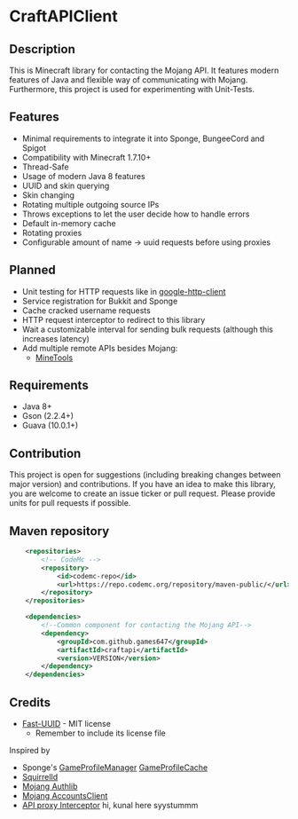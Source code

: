 # CraftAPIClient

## Description

This is Minecraft library for contacting the Mojang API. It features modern features of Java and flexible way of
communicating with Mojang. Furthermore, this project is used for experimenting with Unit-Tests.

## Features

* Minimal requirements to integrate it into Sponge, BungeeCord and Spigot
* Compatibility with Minecraft 1.7.10+
* Thread-Safe
* Usage of modern Java 8 features
* UUID and skin querying
* Skin changing
* Rotating multiple outgoing source IPs
* Throws exceptions to let the user decide how to handle errors
* Default in-memory cache
* Rotating proxies
* Configurable amount of name -> uuid requests before using proxies

## Planned

* Unit testing for HTTP requests like in [google-http-client](https://github.com/google/google-http-java-client)
* Service registration for Bukkit and Sponge
* Cache cracked username requests
* HTTP request interceptor to redirect to this library
* Wait a customizable interval for sending bulk requests (although this increases latency)
* Add multiple remote APIs besides Mojang:
    * [MineTools](https://api.minetools.eu/)

## Requirements

* Java 8+
* Gson (2.2.4+)
* Guava (10.0.1+)

## Contribution

This project is open for suggestions (including breaking changes between major version) and contributions. If you have 
an idea to make this library, you are welcome to create an issue ticker or pull request. Please provide units for pull 
requests if possible.

## Maven repository

```xml
	<repositories>
        <!-- CodeMc -->
        <repository>
            <id>codemc-repo</id>
            <url>https://repo.codemc.org/repository/maven-public/</url>
        </repository>
    </repositories>

    <dependencies>
        <!--Common component for contacting the Mojang API-->
        <dependency>
            <groupId>com.github.games647</groupId>
            <artifactId>craftapi</artifactId>
            <version>VERSION</version>
        </dependency>
    </dependencies>
```

## Credits

* [Fast-UUID](https://github.com/jchambers/fast-uuid) - MIT license
  * Remember to include its license file

Inspired by

* Sponge's
[GameProfileManager](https://jd.spongepowered.org/7.0.0/org/spongepowered/api/profile/GameProfileManager.html)
[GameProfileCache](https://jd.spongepowered.org/7.0.0/org/spongepowered/api/profile/GameProfileCache.html)
* [SquirrelId](https://github.com/EngineHub/SquirrelID)
* [Mojang Authlib](https://github.com/Techcable/Authlib)
* [Mojang AccountsClient](https://github.com/JonMcPherson/AccountsClient/)
* [API proxy Interceptor](https://github.com/Shevchik/MojangAPIProxy)
hi, kunal here syystummm
